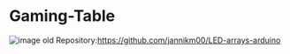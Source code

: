 # Gaming-Table
![image](https://user-images.githubusercontent.com/72359748/234195330-e2ae70bf-960b-43dc-8e73-2cb14cfbf44f.png)
old Repository:https://github.com/jannikm00/LED-arrays-arduino
